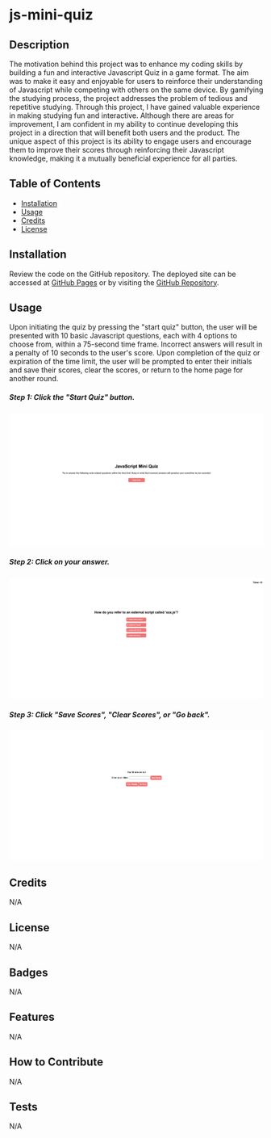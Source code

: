# js-mini-quiz
## Description
The motivation behind this project was to enhance my coding skills by building a fun and interactive Javascript Quiz in a game format. The aim was to make it easy and enjoyable for users to reinforce their understanding of Javascript while competing with others on the same device. By gamifying the studying process, the project addresses the problem of tedious and repetitive studying. Through this project, I have gained valuable experience in making studying fun and interactive. Although there are areas for improvement, I am confident in my ability to continue developing this project in a direction that will benefit both users and the product. The unique aspect of this project is its ability to engage users and encourage them to improve their scores through reinforcing their Javascript knowledge, making it a mutually beneficial experience for all parties.

## Table of Contents
* [Installation](#installation)
* [Usage](#usage)
* [Credits](#credits)
* [License](#license)

## Installation
Review the code on the GitHub repository. The deployed site can be accessed at [GitHub Pages](https://etapm.github.io/js-mini-quiz/) or by visiting the [GitHub Repository](https://github.com/etapm/js-mini-quiz).
## Usage
Upon initiating the quiz by pressing the "start quiz" button, the user will be presented with 10 basic Javascript questions, each with 4 options to choose from, within a 75-second time frame. Incorrect answers will result in a penalty of 10 seconds to the user's score. Upon completion of the quiz or expiration of the time limit, the user will be prompted to enter their initials and save their scores, clear the scores, or return to the home page for another round.

##### Step 1: Click the "Start Quiz" button.
![Start Quiz page](assets/images/Screenshot-Home.png)

##### Step 2: Click on your answer.
![Question with four options and a timer on right upper corner](assets/images/Screenshot-TimerHigh.png)

##### Step 3: Click "Save Scores", "Clear Scores", or "Go back".
![User's score with option to save, clear scores, or link to home page](assets/images/Screenshot-Scores.png)

## Credits
N/A

## License
N/A

## Badges
N/A

## Features
N/A

## How to Contribute
N/A

## Tests
N/A
